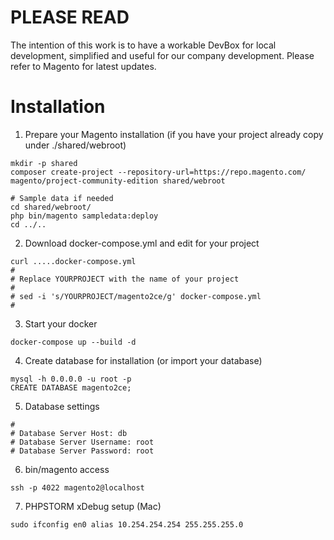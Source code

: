 # PLEASE READ

The intention of this work is to have a workable DevBox for local development, simplified and useful for our company development.
Please refer to Magento for latest updates.

# Installation

1. Prepare your Magento installation (if you have your project already copy under ./shared/webroot)

```
mkdir -p shared
composer create-project --repository-url=https://repo.magento.com/ magento/project-community-edition shared/webroot

# Sample data if needed
cd shared/webroot/
php bin/magento sampledata:deploy
cd ../..
```

2. Download docker-compose.yml and edit for your project
```
curl .....docker-compose.yml
#
# Replace YOURPROJECT with the name of your project
#
# sed -i 's/YOURPROJECT/magento2ce/g' docker-compose.yml
#
```

3. Start your docker
```
docker-compose up --build -d
```

4. Create database for installation (or import your database)
```
mysql -h 0.0.0.0 -u root -p
CREATE DATABASE magento2ce;
```

5. Database settings
```
#
# Database Server Host: db
# Database Server Username: root
# Database Server Password: root
```

6. bin/magento access
```
ssh -p 4022 magento2@localhost
```

7. PHPSTORM xDebug setup (Mac)
```
sudo ifconfig en0 alias 10.254.254.254 255.255.255.0
```


